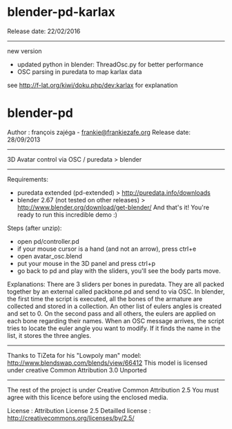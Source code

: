 blender-pd-karlax
=================

Release date: 22/02/2016
**************************************************

new version

* updated python in blender: ThreadOsc.py for better performance
* OSC parsing in puredata to map karlax data

see http://f-lat.org/kiwi/doku.php/dev:karlax for explanation


blender-pd
==========

Author : françois zajéga - frankie@frankiezafe.org
Release date: 28/09/2013
**************************************************

3D Avatar control via OSC / puredata > blender

**************************************************

Requirements:
- puredata extended (pd-extended) > http://puredata.info/downloads
- blender 2.67 (not tested on other releases) > http://www.blender.org/download/get-blender/
And that's it! You're ready to run this incredible demo :)

Steps (after unzip):
- open pd/controller.pd
- if your mouse cursor is a hand (and not an arrow), press ctrl+e
- open avatar_osc.blend
- put your mouse in the 3D panel and press ctrl+p
- go back to pd and play with the sliders, you'll see the body parts move.

Explanations:
There are 3 sliders per bones in puredata. They are all packed together by an external called packbone.pd and send to via OSC.
In blender, the first time the script is executed, all the bones of the armature are collected and stored in a collection.
An other list of eulers angles is created and set to 0.
On the second pass and all others, the eulers are applied on each bone regarding their names.
When an OSC message arrives, the script tries to locate the euler angle you want to modify. If it finds the name in the list, it stores the three angles.

**************************************************

Thanks to TiZeta for his "Lowpoly man" model: http://www.blendswap.com/blends/view/66412
This model is licensed under creative Common Attribution 3.0 Unported 
**************************************************

The rest of the project is under Creative Common Attribution 2.5
You must agree with this licence before using the enclosed media.

License : Attribution License 2.5
Detailled license : http://creativecommons.org/licenses/by/2.5/
